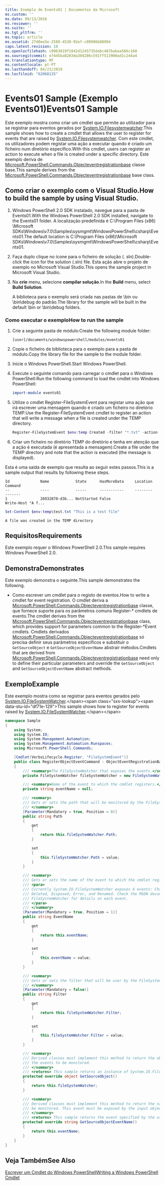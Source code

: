 ```yaml
---
title: Exemplo de Events01 | Documentos da Microsoft
ms.custom: ''
ms.date: 09/13/2016
ms.reviewer: ''
ms.suite: ''
ms.tgt_pltfrm: ''
ms.topic: article
ms.assetid: 27d0ee5e-2589-4530-92ef-c09996b80994
caps.latest.revision: 10
ms.openlocfilehash: c9963819f1842d1245735dabc487babaa566c160
ms.sourcegitcommit: e7445ba8203da304286c591ff513900ad1c244a4
ms.translationtype: MT
ms.contentlocale: pt-PT
ms.lasthandoff: 04/23/2019
ms.locfileid: "62068135"
---
```

# <a name="events01-sample"></a><span data-ttu-id="df71e-102">Events01 Sample (Exemplo Events01)</span><span class="sxs-lookup"><span data-stu-id="df71e-102">Events01 Sample</span></span>

<span data-ttu-id="df71e-103">Este exemplo mostra como criar um cmdlet que permite ao utilizador para se registrar para eventos gerados por [System.IO.Filesystemwatcher](/dotnet/api/System.IO.FileSystemWatcher).</span><span class="sxs-lookup"><span data-stu-id="df71e-103">This sample shows how to create a cmdlet that allows the user to register for events that are raised by [System.IO.Filesystemwatcher](/dotnet/api/System.IO.FileSystemWatcher).</span></span> <span data-ttu-id="df71e-104">Com este cmdlet, os utilizadores podem registar uma ação a executar quando é criado um ficheiro num diretório específico.</span><span class="sxs-lookup"><span data-stu-id="df71e-104">With this cmdlet, users can register an action to execute when a file is created under a specific directory.</span></span> <span data-ttu-id="df71e-105">Este exemplo deriva de [Microsoft.PowerShell.Commands.Objecteventregistrationbase](/dotnet/api/Microsoft.PowerShell.Commands.ObjectEventRegistrationBase) classe base.</span><span class="sxs-lookup"><span data-stu-id="df71e-105">This sample derives from the [Microsoft.PowerShell.Commands.Objecteventregistrationbase](/dotnet/api/Microsoft.PowerShell.Commands.ObjectEventRegistrationBase) base class.</span></span>

## <a name="how-to-build-the-sample-by-using-visual-studio"></a><span data-ttu-id="df71e-106">Como criar o exemplo com o Visual Studio.</span><span class="sxs-lookup"><span data-stu-id="df71e-106">How to build the sample by using Visual Studio.</span></span>

1. <span data-ttu-id="df71e-107">Windows PowerShell 2.0 SDK instalado, navegue para a pasta de Events01.</span><span class="sxs-lookup"><span data-stu-id="df71e-107">With the Windows PowerShell 2.0 SDK installed, navigate to the Events01 folder.</span></span> <span data-ttu-id="df71e-108">A localização predefinida é C:\Program Files (x86) \Microsoft SDKs\Windows\v7.0\Samples\sysmgmt\WindowsPowerShell\csharp\Events01.</span><span class="sxs-lookup"><span data-stu-id="df71e-108">The default location is C:\Program Files (x86)\Microsoft SDKs\Windows\v7.0\Samples\sysmgmt\WindowsPowerShell\csharp\Events01.</span></span>

2. <span data-ttu-id="df71e-109">Faça duplo clique no ícone para o ficheiro de solução (. sln).</span><span class="sxs-lookup"><span data-stu-id="df71e-109">Double-click the icon for the solution (.sln) file.</span></span> <span data-ttu-id="df71e-110">Esta ação abre o projeto de exemplo no Microsoft Visual Studio.</span><span class="sxs-lookup"><span data-stu-id="df71e-110">This opens the sample project in Microsoft Visual Studio.</span></span>

3. <span data-ttu-id="df71e-111">Na **crie** menu, selecione **compilar solução**.</span><span class="sxs-lookup"><span data-stu-id="df71e-111">In the **Build** menu, select **Build Solution**.</span></span>

    <span data-ttu-id="df71e-112">A biblioteca para o exemplo será criada nas pastas de \bin ou \bin\debug do padrão.</span><span class="sxs-lookup"><span data-stu-id="df71e-112">The library for the sample will be built in the default \bin or \bin\debug folders.</span></span>

### <a name="how-to-run-the-sample"></a><span data-ttu-id="df71e-113">Como executar o exemplo</span><span class="sxs-lookup"><span data-stu-id="df71e-113">How to run the sample</span></span>

1. <span data-ttu-id="df71e-114">Crie a seguinte pasta de módulo:</span><span class="sxs-lookup"><span data-stu-id="df71e-114">Create the following module folder:</span></span>

    `[user]/documents/windowspowershell/modules/events01`

2. <span data-ttu-id="df71e-115">Copie o ficheiro de biblioteca para o exemplo para a pasta de módulo.</span><span class="sxs-lookup"><span data-stu-id="df71e-115">Copy the library file for the sample to the module folder.</span></span>

3. <span data-ttu-id="df71e-116">Inicie o Windows PowerShell.</span><span class="sxs-lookup"><span data-stu-id="df71e-116">Start Windows PowerShell.</span></span>

4. <span data-ttu-id="df71e-117">Execute o seguinte comando para carregar o cmdlet para o Windows PowerShell:</span><span class="sxs-lookup"><span data-stu-id="df71e-117">Run the following command to load the cmdlet into Windows PowerShell:</span></span>

    ```powershell
    import-module events01
    ```

5. <span data-ttu-id="df71e-118">Utilize o cmdlet Register-FileSystemEvent para registar uma ação que irá escrever uma mensagem quando é criado um ficheiro no diretório TEMP.</span><span class="sxs-lookup"><span data-stu-id="df71e-118">Use the Register-FileSystemEvent cmdlet to register an action that will write a message when a file is created under the TEMP directory.</span></span>

    ```powershell
    Register-FileSystemEvent $env:temp Created -filter "*.txt" -action { Write-Host "A file was created in the TEMP directory" }
    ```

6. <span data-ttu-id="df71e-119">Criar um ficheiro no diretório TEMP do diretório e tenha em atenção que a ação é executada (é apresentada a mensagem).</span><span class="sxs-lookup"><span data-stu-id="df71e-119">Create a file under the TEMP directory and note that the action is executed (the message is displayed).</span></span>

<span data-ttu-id="df71e-120">Esta é uma saída de exemplo que resulta ao seguir estes passos.</span><span class="sxs-lookup"><span data-stu-id="df71e-120">This is a sample output that results by following these steps.</span></span>

```output
Id              Name            State      HasMoreData     Location             Command
--              ----            -----      -----------     --------             -------
1               26932870-d3b... NotStarted False                                 Write-Host "A f...

```

```powershell
Set-Content $env:temp\test.txt "This is a test file"
```

```output
A file was created in the TEMP directory
```

## <a name="requirements"></a><span data-ttu-id="df71e-121">Requisitos</span><span class="sxs-lookup"><span data-stu-id="df71e-121">Requirements</span></span>

<span data-ttu-id="df71e-122">Este exemplo requer o Windows PowerShell 2.0.</span><span class="sxs-lookup"><span data-stu-id="df71e-122">This sample requires Windows PowerShell 2.0.</span></span>

## <a name="demonstrates"></a><span data-ttu-id="df71e-123">Demonstra</span><span class="sxs-lookup"><span data-stu-id="df71e-123">Demonstrates</span></span>

<span data-ttu-id="df71e-124">Este exemplo demonstra o seguinte.</span><span class="sxs-lookup"><span data-stu-id="df71e-124">This sample demonstrates the following.</span></span>

- <span data-ttu-id="df71e-125">Como escrever um cmdlet para o registo de eventos.</span><span class="sxs-lookup"><span data-stu-id="df71e-125">How to write a cmdlet for event registration.</span></span> <span data-ttu-id="df71e-126">O cmdlet deriva a [Microsoft.PowerShell.Commands.Objecteventregistrationbase](/dotnet/api/Microsoft.PowerShell.Commands.ObjectEventRegistrationBase) classe, que fornece suporte para os parâmetros comuns Register-\* cmdlets de evento.</span><span class="sxs-lookup"><span data-stu-id="df71e-126">The cmdlet derives from the [Microsoft.PowerShell.Commands.Objecteventregistrationbase](/dotnet/api/Microsoft.PowerShell.Commands.ObjectEventRegistrationBase) class, which provides support for parameters common to the Register-\*Event cmdlets.</span></span> <span data-ttu-id="df71e-127">Cmdlets derivados [Microsoft.PowerShell.Commands.Objecteventregistrationbase](/dotnet/api/Microsoft.PowerShell.Commands.ObjectEventRegistrationBase) só precisa definir seus parâmetros específicos e substituir o `GetSourceObject` e `GetSourceObjectEventName` abstrair métodos.</span><span class="sxs-lookup"><span data-stu-id="df71e-127">Cmdlets that are derived from [Microsoft.PowerShell.Commands.Objecteventregistrationbase](/dotnet/api/Microsoft.PowerShell.Commands.ObjectEventRegistrationBase) need only to define their particular parameters and override the `GetSourceObject` and `GetSourceObjectEventName` abstract methods.</span></span>

## <a name="example"></a><span data-ttu-id="df71e-128">Exemplo</span><span class="sxs-lookup"><span data-stu-id="df71e-128">Example</span></span>

<span data-ttu-id="df71e-129">Este exemplo mostra como se registrar para eventos gerados pelo [System.IO.FileSystemWatcher](https://msdn.microsoft.com/en-us/library/system.io.filesystemwatcher\(v=vs.110\).aspx).</span><span class="sxs-lookup"><span data-stu-id="df71e-129">This sample shows how to register for events raised by [System.IO.FileSystemWatcher](https://msdn.microsoft.com/en-us/library/system.io.filesystemwatcher\(v=vs.110\).aspx).</span></span>

```csharp
namespace Sample
{
    using System;
    using System.IO;
    using System.Management.Automation;
    using System.Management.Automation.Runspaces;
    using Microsoft.PowerShell.Commands;

    [Cmdlet(VerbsLifecycle.Register, "FileSystemEvent")]
    public class RegisterObjectEventCommand : ObjectEventRegistrationBase
    {
        /// <summary>The FileSystemWatcher that exposes the events.</summary>
        private FileSystemWatcher fileSystemWatcher = new FileSystemWatcher();

        /// <summary>Name of the event to which the cmdlet registers.</summary>
        private string eventName = null;

        /// <summary>
        /// Gets or sets the path that will be monitored by the FileSystemWatcher.
        /// </summary>
        [Parameter(Mandatory = true, Position = 0)]
        public string Path
        {
            get
            {
                return this.fileSystemWatcher.Path;
            }

            set
            {
                this.fileSystemWatcher.Path = value;
            }
        }

        /// <summary>
        /// Gets or sets the name of the event to which the cmdlet registers.
        /// <para>
        /// Currently System.IO.FileSystemWatcher exposes 6 events: Changed, Created,
        /// Deleted, Disposed, Error, and Renamed. Check the MSDN documentation of
        /// FileSystemWatcher for details on each event.
        /// </para>
        /// </summary>
        [Parameter(Mandatory = true, Position = 1)]
        public string EventName
        {
            get
            {
                return this.eventName;
            }

            set
            {
                this.eventName = value;
            }
        }

        /// <summary>
        /// Gets or sets the filter that will be user by the FileSystemWatcher.
        /// </summary>
        [Parameter(Mandatory = false)]
        public string Filter
        {
            get
            {
                return this.fileSystemWatcher.Filter;
            }

            set
            {
                this.fileSystemWatcher.Filter = value;
            }
        }

        /// <summary>
        /// Derived classes must implement this method to return the object that generates
        /// the events to be monitored.
        /// </summary>
        /// <returns> This sample returns an instance of System.IO.FileSystemWatcher</returns>
        protected override object GetSourceObject()
        {
            return this.fileSystemWatcher;
        }

        /// <summary>
        /// Derived classes must implement this method to return the name of the event to
        /// be monitored. This event must be exposed by the input object.
        /// </summary>
        /// <returns> This sample returns the event specified by the user with the -EventName parameter.</returns>
        protected override string GetSourceObjectEventName()
        {
            return this.eventName;
        }
    }
}
```

## <a name="see-also"></a><span data-ttu-id="df71e-130">Veja Também</span><span class="sxs-lookup"><span data-stu-id="df71e-130">See Also</span></span>

[<span data-ttu-id="df71e-131">Escrever um Cmdlet do Windows PowerShell</span><span class="sxs-lookup"><span data-stu-id="df71e-131">Writing a Windows PowerShell Cmdlet</span></span>](./writing-a-windows-powershell-cmdlet.md)
